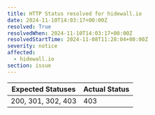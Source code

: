```yaml
---
title: HTTP Status resolved for hidewall.io
date: 2024-11-10T14:03:17+00:00Z
resolved: True
resolvedWhen: 2024-11-10T14:03:17+00:00Z
resolvedStartTime: 2024-11-08T11:28:04+00:00Z
severity: notice
affected:
  - hidewall.io
section: issue
---
```


| Expected Statuses | Actual Status  |
|-------------------|----------------|
| 200, 301, 302, 403 | 403 |
